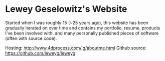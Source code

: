 # Lewey Geselowitz's Website

Started when I was roughly 15 (~25 years ago), this website has been gradually iterated on over time and contains my portfolio, resume, products I've been involved with, and many personally published pieces of software (often with source code).

Hosting: http://www.4dprocess.com/lg/aboutme.html 
Github source: https://github.com/leweyg/leweyg
